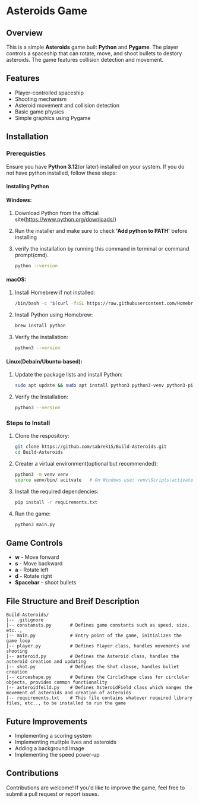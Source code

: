 # Asteroids Game

## Overview

This is a simple **Asteroids** game built **Python** and **Pygame**. The player controls a spaceship that can rotate, move, and shoot bullets to destory asteroids. The game features collision detection and movement.


## Features

- Player-controlled spaceship
- Shooting mechanism
- Asteroid movement and collision detection
- Basic game physics
- Simple graphics using Pygame


## Installation

### Prerequisties

Ensure you have **Python 3.12**(or later) installed on your system. If you do not have python installed, follow these steps:

#### Installing Python

#### **Windows**:
1. Download Python from the official site(https://www.python.org/downloads/)

2. Run the installer and make sure to check **'Add python to PATH'** before installing
3. verify the installation by  running this command in terminal or command prompt(cmd).
    ```sh
    python --version
    ```

#### **macOS**:
1. Install Homebrew if not installed:
    ```sh
    /bin/bash -c "$(curl -fsSL https://raw.githubusercontent.com/Homebrew/install/HEAD/install.sh)"
    ```

2. Install Python using Homebrew:
    ```sh
    brew install python
    ```

3. Verify the installation:
    ```sh
    python3 --version
    ```

#### **Linux**(Debain/Ubuntu-based):

1. Update the package lists and install Python:
    ```sh
    sudo apt update && sudo apt install python3 python3-venv python3-pip
    ```

2. Verify the Installation:
    ```sh
    python3 --version
    ```


### Steps to Install

1. Clone the respository:
    ```sh
    git clone https://github.com/sabrek15/Build-Asteroids.git
    cd Build-Asteroids
    ```

2. Creater a virtual environment(optional but recommended):
    ```sh
    python3 -m venv venv
    source venv/bin/ acitvate   # On Windows use: venv\Scripts\activate
    ```

3. Install the required dependencies:
    ```sh
    pip install -r requirements.txt
    ```

4. Run the game:
    ```sh
    python3 main.py
    ```


## **Game Controls**
- **w**  - Move forward
- **s** - Move backward
- **a** - Rotate left
- **d** - Rotate right
- **Spacebar** - shoot bullets

## **File Structure and Breif Description**

```
Build-Asteroids/
|-- .gitignore
|-- constansts.py       # Defines game constants such as speed, size, etc..,
|-- main.py             # Entry point of the game, initializes the game loop
|-- player.py           # Defines Player class, handles movements and shooting
|-- asteroid.py         # Defines the Asteroid class, handles the asteroid creation and updating
|-- shot.py             # Defines the Shot classe, handles bullet creation
|-- circeshape.py       # Defines the CircleShape class for circlular objects, provides common functionality
|-- asteroidfeild.py    # Defines AsteroidField class which manges the movement of asteroids and creation of asteroids
|-- requirements.txt    # This file contains whatever required library files, etc.., to be installed to run the game
```

## **Future Improvements**

- Implementing a scoring system
- Implementing mulitple lives and asteroids
- Adding a background Image
- Implementing the speed power-up


## **Contributions**

Contributions are welcome! If you'd like to improve the game, feel free to submit a pull request or report issues.


<!-- ## **Author** -->
